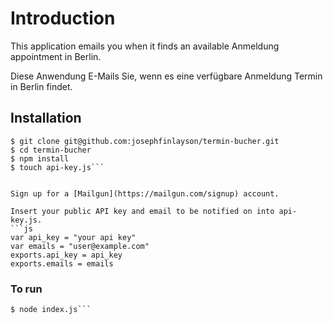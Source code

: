 # Introduction

This application emails you when it finds an available Anmeldung appointment in Berlin.


Diese Anwendung E-Mails Sie, wenn es eine verfügbare Anmeldung Termin in Berlin findet.


## Installation

```shell
$ git clone git@github.com:josephfinlayson/termin-bucher.git
$ cd termin-bucher
$ npm install
$ touch api-key.js```


Sign up for a [Mailgun](https://mailgun.com/signup) account.

Insert your public API key and email to be notified on into api-key.js.
```js
var api_key = "your api key"
var emails = "user@example.com"
exports.api_key = api_key
exports.emails = emails
```


### To run

```shell
$ node index.js```
